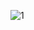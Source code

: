 ![1](https://user-images.githubusercontent.com/112562131/205509895-831f4f25-cd7d-4e91-aa15-82d7cca7c2f7.png)
